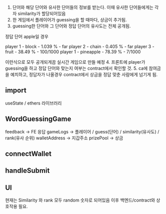 1. 단어와 해당 단어와 유사한 단어들의 정보를 받는다. 
이때 유사한 단어들에게는 각자 similarity가 할당되어있음
2. 한 게임에서 플레이어가 guessing을 할 때마다, 상금이 추가됨.
3. guessing한 단어와 그 단어와 정답 단어의 유사도는 전체 공개됨.

정답 단어 apple일 경우

player 1 - block - 1.039 % - far 
player 2 - chain - 0.405 % - far 
player 3 - fruit - 38.49 % - 100/1000
player 1 - pineapple - 78.39 % - 7/1000

이런식으로 모두 공개되게끔 실시간 게임으로 만들 예정
4. 프론트에 player가 guessing을 하고 정답 단어와 맞는지 여부는 contract에서 확인할 것.
5. ca에 참여금을 예치하고, 정답자가 나올경우 contract에서 상금을 정답 맞춘 사람에게 넘기게 됨. 


## import
useState / ethers 라이브러리

## WordGuessingGame
feedback -> FE 응답
gameLogs -> 플레이어 / guess(단어) / similarity(유사도) / rank(유사 순위)
walletAddress -> 지갑주소
prizePool -> 상금

## connectWallet
## handleSubmit
## UI

현재는 Similarity 와 rank 모두 random 숫자로 되어있음
이후 백엔드/contract와 상호작용 필요.
